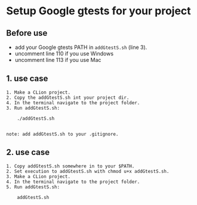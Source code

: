 # Setup Google gtests for your project

## Before use

- add your Google gtests PATH in `addGtestS.sh` (line 3).
- uncomment line 110 if you use Windows
- uncomment line 113 if you use Mac

## 1. use case

	1. Make a CLion project.
	2. Copy the addGtestS.sh int your project dir.
	4. In the terminal navigate to the project folder.
	3. Run addGtestS.sh:

		./addGtestS.sh


	note: add addGtestS.sh to your .gitignore.

## 2. use case

	1. Copy addGtestS.sh somewhere in to your $PATH.
	2. Set execution to addGtestS.sh with chmod u+x addGtestS.sh.
	3. Make a CLion project.
	4. In the terminal navigate to the project folder.
	5. Run addGtestS.sh:

		addGtestS.sh
		
